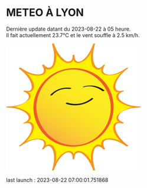 # METEO À LYON

Dernière update datant du 2023-08-22 à 05 heure.  
Il fait actuellement 23.7°C et le vent souffle à 2.5 km/h.      

![](./.github/sun.png)

last launch : 2023-08-22 07:00:01.751868
